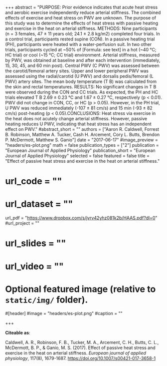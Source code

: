 +++
abstract = "PURPOSE: Prior evidence indicates that acute heat stress and aerobic exercise independently reduce arterial stiffness. The combined effects of exercise and heat stress on PWV are unknown. The purpose of this study was to determine the effects of heat stress with passive heating and exercise in the heat on arterial stiffness. METHODS: Nine participants (n = 3 females, 47 ± 11 years old; 24.1 ± 2.8 kg/m2) completed four trials. In a control trial, participants rested supine (CON). In a passive heating trial (PH), participants were heated with a water-perfusion suit. In two other trials, participants cycled at ~50% of [Formula: see text] in a hot (~40 °C; HC trial) or cool (~15 °C; CC trial) environment. Arterial stiffness, measured by PWV, was obtained at baseline and after each intervention (immediately, 15, 30, 45, and 60 min post). Central PWV (C PWV) was assessed between the carotid/femoral artery sites. Upper and lower peripheral PWV was assessed using the radial/carotid (U PWV) and dorsalis pedis/femoral (L PWV) artery sites. The mean body temperature (T B) was calculated from the skin and rectal temperatures. RESULTS: No significant changes in T B were observed during the CON and CC trials. As expected, the PH and HC trials elevated T B 2.69 ± 0.23 °C and 1.67 ± 0.27 °C, respectively (p < 0.01). PWV did not change in CON, CC, or HC (p > 0.05). However, in the PH trial, U PWV was reduced immediately (-107 ± 81 cm/s) and 15 min (-93 ± 82 cm/s) post-heating (p < 0.05).CONCLUSIONS: Heat stress via exercise in the heat does not acutely change arterial stiffness. However, passive heating reduces U PWV, indicating that heat stress has an independent effect on PWV."
#abstract_short = ""
authors = ["Aaron R. Caldwell, Forrest B. Robinson, Matthew A. Tucker, Cash H. Arcement, Cory L. Butts, Brendon P. McDermott, Matthew S. Ganio"]
date = "2017-06-17"
#image_preview = "headers/es-plot.png"
math = false
publication_types = ["2"]
publication = "European Journal of Applied Physiology"
publication_short = "European Journal of Applied Physiology"
selected = false
featured = false
title = "Effect of passive heat stress and exercise in the heat on arterial stiffness."
# url_code = ""
# url_dataset = ""
url_pdf = "https://www.dropbox.com/s/jvrv42yhz081k2b/HAAS.pdf?dl=0"
#url_project = ""
# url_slides = ""
# url_video = ""



# Optional featured image (relative to `static/img/` folder).
#[header]
#image = "headers/es-plot.png"
#caption = ""

+++



**Citeable as**:

Caldwell, A. R., Robinson, F. B., Tucker, M. A., Arcement, C. H., Butts, C. L., McDermott, B. P., & Ganio, M. S. (2017). Effect of passive heat stress and exercise in the heat on arterial stiffness. *European journal of applied physiology*, 117(8), 1679-1687. https://doi.org/10.1007/s00421-017-3658-1 
